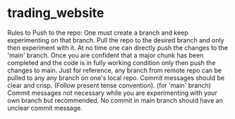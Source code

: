 # trading_website
Rules to Push to the repo:
One must create a branch and keep experimenting on that branch. Pull the repo to the desired branch and only then experiment with it.
At no time one can directly push the changes to the 'main' branch. Once you are confident that a major chunk has been completed and the code is in fully working condition only then push the changes to main.
Just for reference, any branch from remote repo can be pulled to any any branch on one's local repo.
Commit messages should be clear and crisp. (Follow present tense convention). (for 'main' branch)
Commit messages not necessary while you are experimenting with your own branch but recommended. No commit in main branch should have an unclear commit message.
